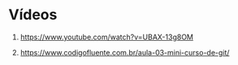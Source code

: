 # Vídeos

1. https://www.youtube.com/watch?v=UBAX-13g8OM

2. https://www.codigofluente.com.br/aula-03-mini-curso-de-git/
